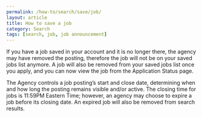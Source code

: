 ```yaml
---
permalink: /how-to/search/save/job/
layout: article
title: How to save a job
category: Search
tags: [search, job, job announcement]
---
```


If you have a job saved in your account and it is no longer there, the agency may have removed the posting, therefore the job will not be on your saved jobs list anymore. A job will also be removed from your saved jobs list once you apply, and you can now view the job from the Application Status page.

The Agency controls a job posting’s start and close date, determining when and how long the posting remains visible and/or active. The closing time for jobs is 11:59PM Eastern Time; however, an agency may choose to expire a job before its closing date. An expired job will also be removed from search results.
